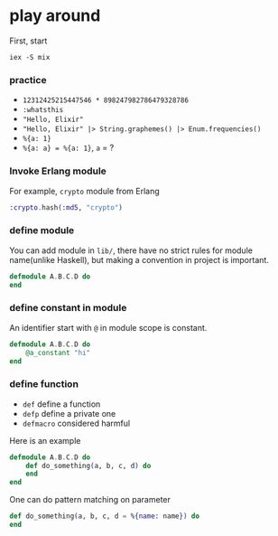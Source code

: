 # play around

First, start

```shell
iex -S mix
```

### practice

- `12312425215447546 * 898247982786479328786`
- `:whatsthis`
- `"Hello, Elixir"`
- `"Hello, Elixir" |> String.graphemes() |> Enum.frequencies()`
- `%{a: 1}`
- `%{a: a} = %{a: 1}`, `a` = ?

### Invoke Erlang module

For example, `crypto` module from Erlang

```elixir
:crypto.hash(:md5, "crypto")
```

### define module

You can add module in `lib/`, there have no strict rules for module name(unlike Haskell), but making a convention in project is important.

```elixir
defmodule A.B.C.D do
end
```

### define constant in module

An identifier start with `@` in module scope is constant.

```elixir
defmodule A.B.C.D do
    @a_constant "hi"
end
```

### define function

- `def` define a function
- `defp` define a private one
- `defmacro` considered harmful

Here is an example

```elixir
defmodule A.B.C.D do
    def do_something(a, b, c, d) do
    end
end
```

One can do pattern matching on parameter

```elixir
def do_something(a, b, c, d = %{name: name}) do
end
```
